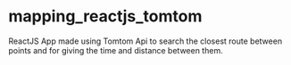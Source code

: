 # mapping_reactjs_tomtom
ReactJS App made using Tomtom Api to search the closest route between points and for giving the time and distance between them.
